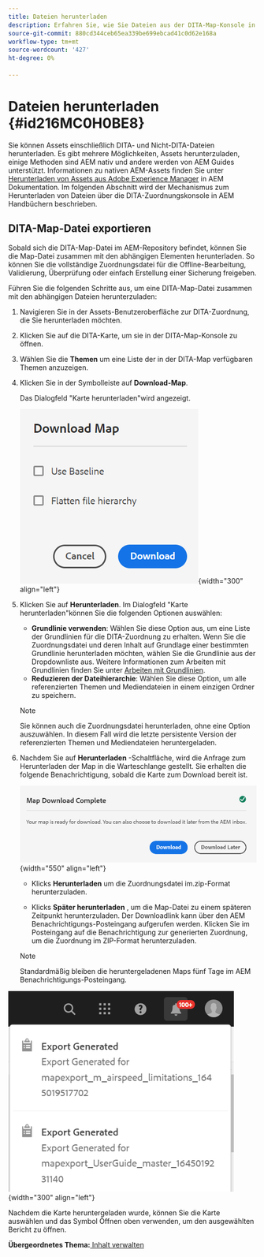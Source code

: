 ```yaml
---
title: Dateien herunterladen
description: Erfahren Sie, wie Sie Dateien aus der DITA-Map-Konsole in AEM-Handbüchern herunterladen und eine DITA-Map-Datei in AEM Repository exportieren.
source-git-commit: 880cd344ceb65ea339be699ebcad41c0d62e168a
workflow-type: tm+mt
source-wordcount: '427'
ht-degree: 0%

---
```


# Dateien herunterladen {#id216MC0H0BE8}

Sie können Assets einschließlich DITA- und Nicht-DITA-Dateien herunterladen. Es gibt mehrere Möglichkeiten, Assets herunterzuladen, einige Methoden sind AEM nativ und andere werden von AEM Guides unterstützt. Informationen zu nativen AEM-Assets finden Sie unter [Herunterladen von Assets aus Adobe Experience Manager](https://experienceleague.adobe.com/docs/experience-manager-cloud-service/assets/manage/download-assets-from-aem.html) in AEM Dokumentation. Im folgenden Abschnitt wird der Mechanismus zum Herunterladen von Dateien über die DITA-Zuordnungskonsole in AEM Handbüchern beschrieben.

## DITA-Map-Datei exportieren

Sobald sich die DITA-Map-Datei im AEM-Repository befindet, können Sie die Map-Datei zusammen mit den abhängigen Elementen herunterladen. So können Sie die vollständige Zuordnungsdatei für die Offline-Bearbeitung, Validierung, Überprüfung oder einfach Erstellung einer Sicherung freigeben.

Führen Sie die folgenden Schritte aus, um eine DITA-Map-Datei zusammen mit den abhängigen Dateien herunterzuladen:

1. Navigieren Sie in der Assets-Benutzeroberfläche zur DITA-Zuordnung, die Sie herunterladen möchten.

1. Klicken Sie auf die DITA-Karte, um sie in der DITA-Map-Konsole zu öffnen.

1. Wählen Sie die **Themen** um eine Liste der in der DITA-Map verfügbaren Themen anzuzeigen.

1. Klicken Sie in der Symbolleiste auf **Download-Map**.

   Das Dialogfeld &quot;Karte herunterladen&quot;wird angezeigt.

   ![](images/download-map.png){width="300" align="left"}

1. Klicken Sie auf **Herunterladen**. Im Dialogfeld &quot;Karte herunterladen&quot;können Sie die folgenden Optionen auswählen:

   - **Grundlinie verwenden**: Wählen Sie diese Option aus, um eine Liste der Grundlinien für die DITA-Zuordnung zu erhalten. Wenn Sie die Zuordnungsdatei und deren Inhalt auf Grundlage einer bestimmten Grundlinie herunterladen möchten, wählen Sie die Grundlinie aus der Dropdownliste aus. Weitere Informationen zum Arbeiten mit Grundlinien finden Sie unter [Arbeiten mit Grundlinien](generate-output-use-baseline-for-publishing.md#).
   - **Reduzieren der Dateihierarchie**: Wählen Sie diese Option, um alle referenzierten Themen und Mediendateien in einem einzigen Ordner zu speichern.
   >[!NOTE]
   >
   > Sie können auch die Zuordnungsdatei herunterladen, ohne eine Option auszuwählen. In diesem Fall wird die letzte persistente Version der referenzierten Themen und Mediendateien heruntergeladen.

1. Nachdem Sie auf **Herunterladen** -Schaltfläche, wird die Anfrage zum Herunterladen der Map in die Warteschlange gestellt. Sie erhalten die folgende Benachrichtigung, sobald die Karte zum Download bereit ist.

   ![](images/download-map-prompt.png){width="550" align="left"}

   - Klicks **Herunterladen** um die Zuordnungsdatei im.zip-Format herunterzuladen.

   - Klicks **Später herunterladen** , um die Map-Datei zu einem späteren Zeitpunkt herunterzuladen. Der Downloadlink kann über den AEM Benachrichtigungs-Posteingang aufgerufen werden. Klicken Sie im Posteingang auf die Benachrichtigung zur generierten Zuordnung, um die Zuordnung im ZIP-Format herunterzuladen.

   >[!NOTE]
   >
   > Standardmäßig bleiben die heruntergeladenen Maps fünf Tage im AEM Benachrichtigungs-Posteingang.

![](images/download-map-inbox.png){width="300" align="left"}

Nachdem die Karte heruntergeladen wurde, können Sie die Karte auswählen und das Symbol Öffnen oben verwenden, um den ausgewählten Bericht zu öffnen.

**Übergeordnetes Thema:**[ Inhalt verwalten](authoring.md)
